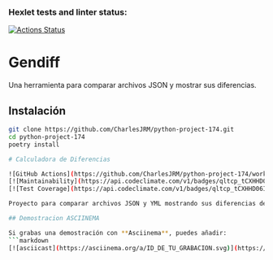 ### Hexlet tests and linter status:
[![Actions Status](https://github.com/CharlesJRM/python-project-174/actions/workflows/hexlet-check.yml/badge.svg)](https://github.com/CharlesJRM/python-project-174/actions)

# Gendiff

Una herramienta para comparar archivos JSON y mostrar sus diferencias.

## Instalación
```bash
git clone https://github.com/CharlesJRM/python-project-174.git
cd python-project-174
poetry install

# Calculadora de Diferencias

![GitHub Actions](https://github.com/CharlesJRM/python-project-174/workflows/Python%20package/badge.svg)
[![Maintainability](https://api.codeclimate.com/v1/badges/qltcp_tCXHHD06IOhoPNQP/maintainability)](https://codeclimate.com/github/CharlesJRM/python-project-174/maintainability)
[![Test Coverage](https://api.codeclimate.com/v1/badges/qltcp_tCXHHD06IOhoPNQP/test_coverage)](https://codeclimate.com/github/CharlesJRM/python-project-174/test_coverage)

Proyecto para comparar archivos JSON y YML mostrando sus diferencias de manera clara.

## Demostracion ASCIINEMA

Si grabas una demostración con **Asciinema**, puedes añadir:
```markdown
[![asciicast](https://asciinema.org/a/ID_DE_TU_GRABACION.svg)](https://asciinema.org/a/ID_DE_TU_GRABACION)

